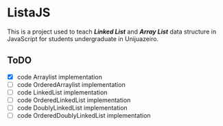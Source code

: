 # ListaJS

This is a project used to teach **_Linked List_** and **_Array List_** data structure in JavaScript for students undergraduate in Unijuazeiro.

## ToDO

- [x] code Arraylist implementation
- [ ] code OrderedArraylist implementation
- [ ] code LinkedList implementation
- [ ] code OrderedLinkedList implementation
- [ ] code DoublyLinkedList implementation
- [ ] code OrderedDoublyLinkedList implementation
